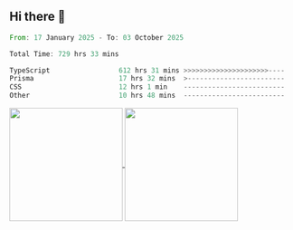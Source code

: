## Hi there 👋
<!--START_SECTION:waka-->

```rust
From: 17 January 2025 - To: 03 October 2025

Total Time: 729 hrs 33 mins

TypeScript                 612 hrs 31 mins >>>>>>>>>>>>>>>>>>>>>----   82.73 %
Prisma                     17 hrs 32 mins  >------------------------   02.37 %
CSS                        12 hrs 1 min    -------------------------   01.62 %
Other                      10 hrs 48 mins  -------------------------   01.46 %
```

<!--END_SECTION:waka-->

<a href="https://github.com/anuraghazra/github-readme-stats">
  <img height=200 align="center" src="https://github-readme-stats.vercel.app/api/top-langs/?username=paulgeorge35&layout=donut&langs_count=5&theme=transparent" />
</a>
<a href="https://github.com/anuraghazra/convoychat">
  <img height=200 align="center" src="https://github-readme-stats.vercel.app/api?username=paulgeorge35&show_icons=true&show=prs_merged&theme=transparent&rank_icon=github" />
</a>
